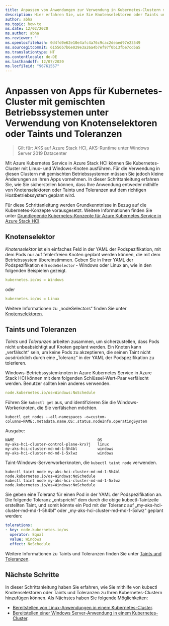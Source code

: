 ```yaml
---
title: Anpassen von Anwendungen zur Verwendung in Kubernetes-Clustern mit gemischten Betriebssystemen
description: Hier erfahren Sie, wie Sie Knotenselektoren oder Taints und Toleranzen für Azure Kubernetes Service verwenden, um sicherzustellen, dass Anwendungen in Kubernetes-Clustern mit gemischten Betriebssystemen, die auf Azure Stack HCI ausgeführt werden, auf dem richtigen Workerknotenbetriebssystem geplant werden.
author: abha
ms.topic: how-to
ms.date: 12/02/2020
ms.author: abha
ms.reviewer: ''
ms.openlocfilehash: 0d4fd0e62e10e4afc4a76c9cac2deaed97e23549
ms.sourcegitcommit: 61556b7b6e029e3a26a4b7ef97f0b13fbe7cd5a5
ms.translationtype: HT
ms.contentlocale: de-DE
ms.lasthandoff: 12/07/2020
ms.locfileid: "96761557"
---
```

# <a name="adapt-apps-for-mixed-os-kubernetes-clusters-using-node-selectors-or-taints-and-tolerations"></a>Anpassen von Apps für Kubernetes-Cluster mit gemischten Betriebssystemen unter Verwendung von Knotenselektoren oder Taints und Toleranzen

> Gilt für: AKS auf Azure Stack HCI, AKS-Runtime unter Windows Server 2019 Datacenter

Mit Azure Kubernetes Service in Azure Stack HCI können Sie Kubernetes-Cluster mit Linux- und Windows-Knoten ausführen. Für die Verwendung in diesen Clustern mit gemischten Betriebssystemen müssen Sie jedoch kleine Änderungen an Ihren Apps vornehmen. In dieser Schrittanleitung erfahren Sie, wie Sie sicherstellen können, dass Ihre Anwendung entweder mithilfe von Knotenselektoren oder Taints und Toleranzen auf dem richtigen Hostbetriebssystem geplant wird.

Für diese Schrittanleitung werden Grundkenntnisse in Bezug auf die Kubernetes-Konzepte vorausgesetzt. Weitere Informationen finden Sie unter [Grundlegende Kubernetes-Konzepte für Azure Kubernetes Service in Azure Stack HCI](kubernetes-concepts.md).

## <a name="node-selector"></a>Knotenselektor

*Knotenselektor* ist ein einfaches Feld in der YAML der Podspezifikation, mit dem Pods nur auf fehlerfreien Knoten geplant werden können, die mit dem Betriebssystem übereinstimmen. Geben Sie in Ihrer YAML der Podspezifikation ein `nodeSelector` - Windows oder Linux an, wie in den folgenden Beispielen gezeigt. 

```yaml
kubernetes.io/os = Windows
```
oder

```yaml
kubernetes.io/os = Linux
```

Weitere Informationen zu „nodeSelectors“ finden Sie unter [Knotenselektoren](https://kubernetes.io/docs/concepts/scheduling-eviction/assign-pod-node/). 

## <a name="taints-and-tolerations"></a>Taints und Toleranzen

*Taints* und *Toleranzen* arbeiten zusammen, um sicherzustellen, dass Pods nicht unbeabsichtigt auf Knoten geplant werden. Ein Knoten kann „verfälscht“ sein, um keine Pods zu akzeptieren, die seinen Taint nicht ausdrücklich durch eine „Toleranz“ in der YAML der Podspezifikation zu tolerieren.

Windows-Betriebssystemknoten in Azure Kubernetes Service in Azure Stack HCI können mit dem folgenden Schlüssel-Wert-Paar verfälscht werden. Benutzer sollten kein anderes verwenden.

```yaml
node.kubernetes.io/os=Windows:NoSchedule
```
Führen Sie `kubectl get` aus, und identifizieren Sie die Windows-Workerknoten, die Sie verfälschen möchten.

```
kubectl get nodes --all-namespaces -o=custom-columns=NAME:.metadata.name,OS:.status.nodeInfo.operatingSystem
```
Ausgabe:
```output
NAME                                     OS
my-aks-hci-cluster-control-plane-krx7j   linux
my-aks-hci-cluster-md-md-1-5h4bl         windows
my-aks-hci-cluster-md-md-1-5xlwz         windows
```

Taint-Windows-Serverworkerknoten, die `kubectl taint node` verwenden.

```
kubectl taint node my-aks-hci-cluster-md-md-1-5h4bl node.kubernetes.io/os=Windows:NoSchedule
kubectl taint node my-aks-hci-cluster-md-md-1-5xlwz node.kubernetes.io/os=Windows:NoSchedule
```

Sie geben eine Toleranz für einen Pod in der YAML der Podspezifikation an. Die folgende Toleranz „entspricht“ dem durch die obige kubectl-Taintzeile erstellten Taint, und somit könnte ein Pod mit der Toleranz auf „my-aks-hci-cluster-md-md-1-5h4bl“ oder „my-aks-hci-cluster-md-md-1-5xlwz“ geplant werden:

```yaml
tolerations:
- key: node.kubernetes.io/os
  operator: Equal
  value: Windows
  effect: NoSchedule
```
Weitere Informationen zu Taints und Toleranzen finden Sie unter [Taints und Toleranzen](https://kubernetes.io/docs/concepts/scheduling-eviction/taint-and-toleration/). 

## <a name="next-steps"></a>Nächste Schritte

In dieser Schrittanleitung haben Sie erfahren, wie Sie mithilfe von kubectl Knotenselektoren oder Taints und Toleranzen zu Ihren Kubernetes-Clustern hinzufügen können. Als Nächstes haben Sie folgende Möglichkeiten:
- [Bereitstellen von Linux-Anwendungen in einem Kubernetes-Cluster](./deploy-linux-application.md).
- [Bereitstellen einer Windows Server-Anwendung in einem Kubernetes-Cluster](./deploy-windows-application.md).
